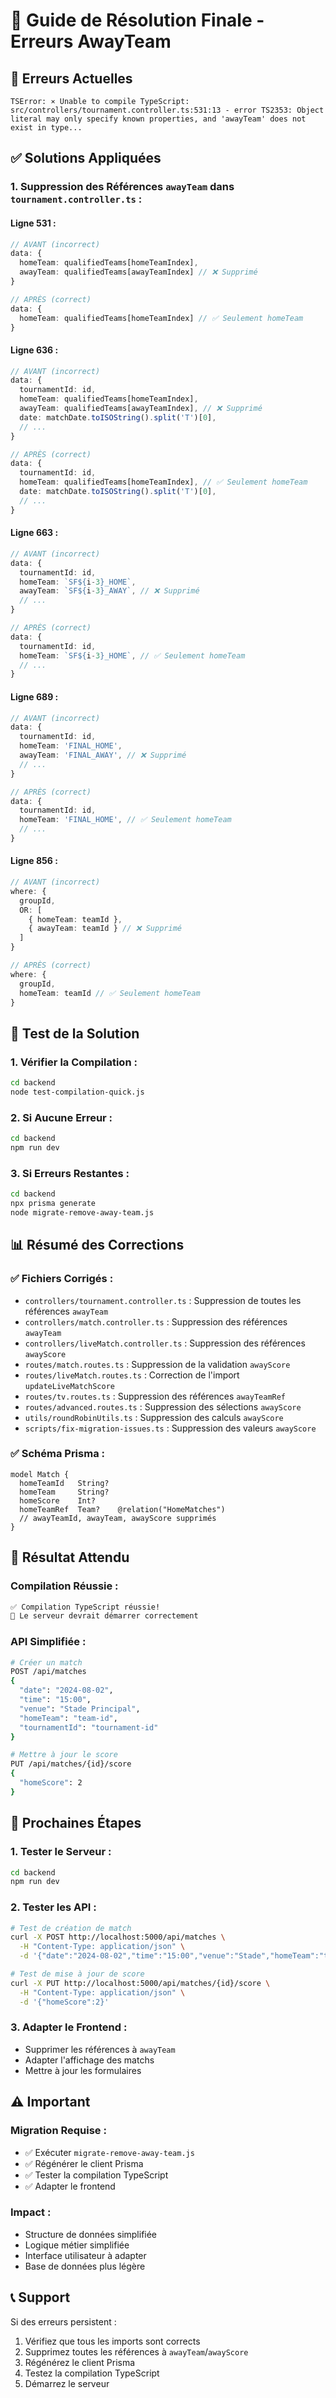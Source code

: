 # 🎯 Guide de Résolution Finale - Erreurs AwayTeam

## 🚨 Erreurs Actuelles

```
TSError: ⨯ Unable to compile TypeScript:
src/controllers/tournament.controller.ts:531:13 - error TS2353: Object literal may only specify known properties, and 'awayTeam' does not exist in type...
```

## ✅ Solutions Appliquées

### **1. Suppression des Références `awayTeam` dans `tournament.controller.ts` :**

#### **Ligne 531 :**
```typescript
// AVANT (incorrect)
data: {
  homeTeam: qualifiedTeams[homeTeamIndex],
  awayTeam: qualifiedTeams[awayTeamIndex] // ❌ Supprimé
}

// APRÈS (correct)
data: {
  homeTeam: qualifiedTeams[homeTeamIndex] // ✅ Seulement homeTeam
}
```

#### **Ligne 636 :**
```typescript
// AVANT (incorrect)
data: {
  tournamentId: id,
  homeTeam: qualifiedTeams[homeTeamIndex],
  awayTeam: qualifiedTeams[awayTeamIndex], // ❌ Supprimé
  date: matchDate.toISOString().split('T')[0],
  // ...
}

// APRÈS (correct)
data: {
  tournamentId: id,
  homeTeam: qualifiedTeams[homeTeamIndex], // ✅ Seulement homeTeam
  date: matchDate.toISOString().split('T')[0],
  // ...
}
```

#### **Ligne 663 :**
```typescript
// AVANT (incorrect)
data: {
  tournamentId: id,
  homeTeam: `SF${i-3}_HOME`,
  awayTeam: `SF${i-3}_AWAY`, // ❌ Supprimé
  // ...
}

// APRÈS (correct)
data: {
  tournamentId: id,
  homeTeam: `SF${i-3}_HOME`, // ✅ Seulement homeTeam
  // ...
}
```

#### **Ligne 689 :**
```typescript
// AVANT (incorrect)
data: {
  tournamentId: id,
  homeTeam: 'FINAL_HOME',
  awayTeam: 'FINAL_AWAY', // ❌ Supprimé
  // ...
}

// APRÈS (correct)
data: {
  tournamentId: id,
  homeTeam: 'FINAL_HOME', // ✅ Seulement homeTeam
  // ...
}
```

#### **Ligne 856 :**
```typescript
// AVANT (incorrect)
where: {
  groupId,
  OR: [
    { homeTeam: teamId },
    { awayTeam: teamId } // ❌ Supprimé
  ]
}

// APRÈS (correct)
where: {
  groupId,
  homeTeam: teamId // ✅ Seulement homeTeam
}
```

## 🧪 Test de la Solution

### **1. Vérifier la Compilation :**
```bash
cd backend
node test-compilation-quick.js
```

### **2. Si Aucune Erreur :**
```bash
cd backend
npm run dev
```

### **3. Si Erreurs Restantes :**
```bash
cd backend
npx prisma generate
node migrate-remove-away-team.js
```

## 📊 Résumé des Corrections

### **✅ Fichiers Corrigés :**
- `controllers/tournament.controller.ts` : Suppression de toutes les références `awayTeam`
- `controllers/match.controller.ts` : Suppression des références `awayTeam`
- `controllers/liveMatch.controller.ts` : Suppression des références `awayScore`
- `routes/match.routes.ts` : Suppression de la validation `awayScore`
- `routes/liveMatch.routes.ts` : Correction de l'import `updateLiveMatchScore`
- `routes/tv.routes.ts` : Suppression des références `awayTeamRef`
- `routes/advanced.routes.ts` : Suppression des sélections `awayScore`
- `utils/roundRobinUtils.ts` : Suppression des calculs `awayScore`
- `scripts/fix-migration-issues.ts` : Suppression des valeurs `awayScore`

### **✅ Schéma Prisma :**
```prisma
model Match {
  homeTeamId   String?
  homeTeam     String?
  homeScore    Int?
  homeTeamRef  Team?    @relation("HomeMatches")
  // awayTeamId, awayTeam, awayScore supprimés
}
```

## 🎯 Résultat Attendu

### **Compilation Réussie :**
```bash
✅ Compilation TypeScript réussie!
🚀 Le serveur devrait démarrer correctement
```

### **API Simplifiée :**
```bash
# Créer un match
POST /api/matches
{
  "date": "2024-08-02",
  "time": "15:00",
  "venue": "Stade Principal",
  "homeTeam": "team-id",
  "tournamentId": "tournament-id"
}

# Mettre à jour le score
PUT /api/matches/{id}/score
{
  "homeScore": 2
}
```

## 🚀 Prochaines Étapes

### **1. Tester le Serveur :**
```bash
cd backend
npm run dev
```

### **2. Tester les API :**
```bash
# Test de création de match
curl -X POST http://localhost:5000/api/matches \
  -H "Content-Type: application/json" \
  -d '{"date":"2024-08-02","time":"15:00","venue":"Stade","homeTeam":"team-id","tournamentId":"tournament-id"}'

# Test de mise à jour de score
curl -X PUT http://localhost:5000/api/matches/{id}/score \
  -H "Content-Type: application/json" \
  -d '{"homeScore":2}'
```

### **3. Adapter le Frontend :**
- Supprimer les références à `awayTeam`
- Adapter l'affichage des matchs
- Mettre à jour les formulaires

## ⚠️ Important

### **Migration Requise :**
- ✅ Exécuter `migrate-remove-away-team.js`
- ✅ Régénérer le client Prisma
- ✅ Tester la compilation TypeScript
- ✅ Adapter le frontend

### **Impact :**
- Structure de données simplifiée
- Logique métier simplifiée
- Interface utilisateur à adapter
- Base de données plus légère

## 📞 Support

Si des erreurs persistent :
1. Vérifiez que tous les imports sont corrects
2. Supprimez toutes les références à `awayTeam`/`awayScore`
3. Régénérez le client Prisma
4. Testez la compilation TypeScript
5. Démarrez le serveur 